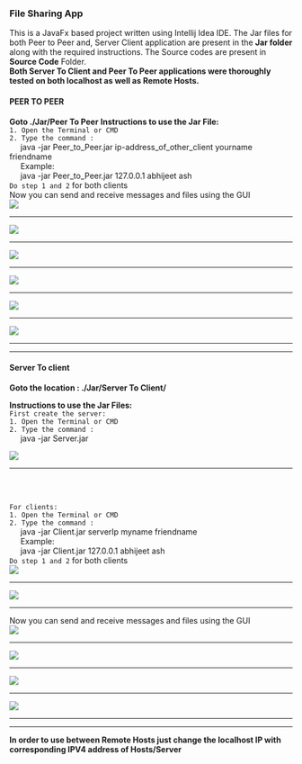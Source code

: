### File Sharing App


This is a JavaFx based project written using Intellij Idea IDE.
The Jar files for both Peer to Peer and, Server Client application are present in the **Jar folder**  along with the required instructions.
The Source codes are present in **Source Code** Folder.<br>
**Both Server To Client and Peer To Peer applications were thoroughly tested on both localhost as well as Remote Hosts.**


 #### PEER TO PEER
 **Goto ./Jar/Peer To Peer**
 **Instructions to use the Jar File:** <br>
 `1. Open the Terminal or CMD `<br>
 `2. Type the command :` <br>
 &nbsp;&nbsp;&nbsp;&nbsp;&nbsp;java -jar Peer_to_Peer.jar ip-address_of_other_client yourname friendname<br>
 &nbsp;&nbsp;&nbsp;&nbsp;&nbsp;Example:<br>
 &nbsp;&nbsp;&nbsp;&nbsp;&nbsp;java -jar Peer_to_Peer.jar 127.0.0.1 abhijeet ash<br>
 `Do step 1 and 2` for both clients<br>
 Now you can send and receive messages and files using the GUI<br>
 ![](./images/Peer_To_Peer/01.png)<hr>
 ![](./images/Peer_To_Peer/02.png)<hr>
 ![](./images/Peer_To_Peer/03.png)<hr>
 ![](./images/Peer_To_Peer/04.png)<hr>
 ![](./images/Peer_To_Peer/05.png)<hr>
 ![](./images/Peer_To_Peer/06.png)<hr>
 <hr>
 
#### Server To client
**Goto the location : ./Jar/Server To Client/** <br>

**Instructions to use the Jar Files:**<br>
`First create the server: `<br>
`1. Open the Terminal or CMD `<br>
`2. Type the command :` <br>
&nbsp;&nbsp;&nbsp;&nbsp;&nbsp;java -jar Server.jar<br>

![](./images/Server_To_Client/01.png)<hr><br><br>

`For clients: ` <br>
`1. Open the Terminal or CMD `<br>
`2. Type the command :` <br>
&nbsp;&nbsp;&nbsp;&nbsp;&nbsp;java -jar Client.jar serverIp myname friendname<br>
&nbsp;&nbsp;&nbsp;&nbsp;&nbsp;Example:<br>
&nbsp;&nbsp;&nbsp;&nbsp;&nbsp;java -jar Client.jar 127.0.0.1 abhijeet ash<br>
`Do step 1 and 2` for both clients<br>
![](./images/Server_To_Client/06.png)<hr>
![](./images/Server_To_Client/07.png)<hr>
Now you can send and receive messages and files using the GUI<br>
![](./images/Server_To_Client/02.png)<hr>
![](./images/Server_To_Client/03.png)<hr>
![](./images/Server_To_Client/04.png)<hr>
![](./images/Server_To_Client/05.png)<hr>
<hr>

**In order to use between Remote Hosts just change the localhost IP with corresponding IPV4 address of Hosts/Server**
